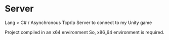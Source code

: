 # Server
Lang > C# /
Asynchronous Tcp/Ip Server to connect to my Unity game

Project compiled in an x64 environment
So, x86_64 environment is required.
